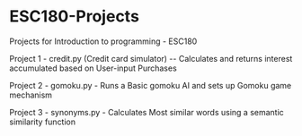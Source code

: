 # ESC180-Projects
Projects for Introduction to programming - ESC180

Project 1 - credit.py (Credit card simulator) -- Calculates and returns interest accumulated based on User-input Purchases

Project 2 - gomoku.py - Runs a Basic gomoku AI and sets up Gomoku game mechanism

Project 3 - synonyms.py - Calculates Most similar words using a semantic similarity function
